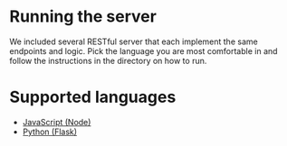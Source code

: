 # Running the server

We included several RESTful server that each implement the same endpoints and logic.
Pick the language you are most comfortable in and follow the instructions in the directory on how to run.

# Supported languages

- [JavaScript (Node)](node/README.md)
- [Python (Flask)](python/README.md)
